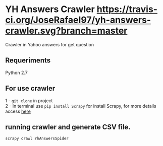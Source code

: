 # YH Answers Crawler https://travis-ci.org/JoseRafael97/yh-answers-crawler.svg?branch=master
Crawler in Yahoo answers for get question

## Requeriments
Python 2.7 

## For use crawler
1 - `git clone` in project  
2 - In terminal use `pip install Scrapy` for install Scrapy,  for more details access [here](https://doc.scrapy.org/en/latest/intro/install.html)

## running crawler and generate CSV file.
`scrapy crawl YhAnswersSpider`
